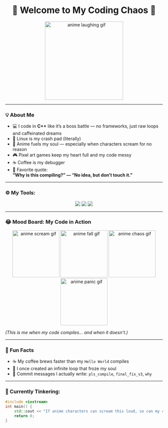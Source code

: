 <h1 align="center">🎉 Welcome to My Coding Chaos 🎉</h1>

<p align="center">
  <img src="https://i.pinimg.com/originals/3e/2a/3e/3e2a3e9e6f3e2e3e3e2a3e9e6f3e2e3e.gif" width="250" alt="anime laughing gif"/>
</p>

---

### 💡 About Me

- 💻 I code in **C++** like it’s a boss battle — no frameworks, just raw loops and caffeinated dreams  
- 🐧 Linux is my crash pad (literally)  
- 🎌 Anime fuels my soul — especially when characters scream for no reason  
- 🎮 Pixel art games keep my heart full and my code messy  
- ☕ Coffee is my debugger  
- 💬 Favorite quote:  
  **“Why is this compiling?” — “No idea, but don’t touch it.”**

---

### ⚙️ My Tools:
<p align="center">
  <img src="https://img.shields.io/badge/C%2B%2B-00599C?style=for-the-badge&logo=c%2B%2B&logoColor=white"/>
  <img src="https://img.shields.io/badge/Visual_Studio-5C2D91?style=for-the-badge&logo=visual-studio&logoColor=white"/>
  <img src="https://img.shields.io/badge/Linux-FCC624?style=for-the-badge&logo=linux&logoColor=black"/>
</p>

---

### 😂 Mood Board: My Code in Action

<p align="center">
  <img src="https://i.pinimg.com/originals/0f/3d/0f/0f3d0f3d0f3d0f3d0f3d0f3d0f3d0f3d.gif" alt="anime scream gif" width="150"/>
  <img src="https://i.pinimg.com/originals/1a/2b/1a/1a2b1a2b1a2b1a2b1a2b1a2b1a2b1a2b.gif" alt="anime fall gif" width="150"/>
  <img src="https://i.pinimg.com/originals/2c/3d/2c/2c3d2c3d2c3d2c3d2c3d2c3d2c3d2c3d.gif" alt="anime chaos gif" width="150"/>
  <img src="https://i.pinimg.com/originals/4d/5e/4d/4d5e4d5e4d5e4d5e4d5e4d5e4d5e4d5e.gif" alt="anime panic gif" width="150"/>
</p>

_(This is me when my code compiles... and when it doesn’t.)_

---

### 🧪 Fun Facts

- ☕ My coffee brews faster than my `Hello World` compiles  
- 🔁 I once created an infinite loop that froze my soul  
- 🧠 Commit messages I actually write: `pls_compile`, `final_fix_v3`, `why`

---

### 🔧 Currently Tinkering:

```cpp
#include <iostream>
int main() {
    std::cout << "If anime characters can scream this loud, so can my compiler." << std::endl;
    return 0;
}
